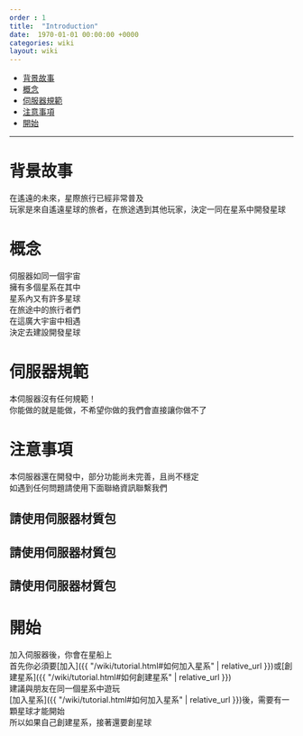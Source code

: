 ```yaml
---
order : 1
title:  "Introduction"
date:  1970-01-01 00:00:00 +0000
categories: wiki
layout: wiki
---
```


- [背景故事](#背景故事)
- [概念](#概念)
- [伺服器規範](#伺服器規範)
- [注意事項](#注意事項)
- [開始](#開始)

---

# 背景故事

在遙遠的未來，星際旅行已經非常普及  
玩家是來自遙遠星球的旅者，在旅途遇到其他玩家，決定一同在星系中開發星球

# 概念

伺服器如同一個宇宙  
擁有多個星系在其中  
星系內又有許多星球  
在旅途中的旅行者們  
在這廣大宇宙中相遇  
決定去建設開發星球  

# 伺服器規範

本伺服器沒有任何規範！  
你能做的就是能做，不希望你做的我們會直接讓你做不了

# 注意事項

本伺服器還在開發中，部分功能尚未完善，且尚不穩定  
如遇到任何問題請使用下面聯絡資訊聯繫我們

## 請使用伺服器材質包

## 請使用伺服器材質包

## 請使用伺服器材質包

# 開始

加入伺服器後，你會在星船上  
首先你必須要[加入]({{ "/wiki/tutorial.html#如何加入星系" | relative_url }})或[創建星系]({{ "/wiki/tutorial.html#如何創建星系" | relative_url }})  
建議與朋友在同一個星系中遊玩  
[加入星系]({{ "/wiki/tutorial.html#如何加入星系" | relative_url }})後，需要有一顆星球才能開始  
所以如果自己創建星系，接著還要創星球  

